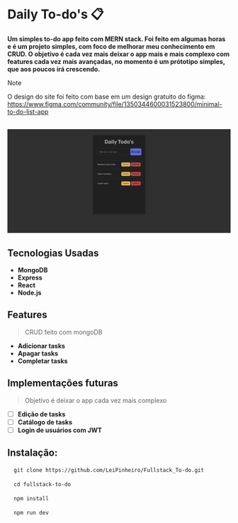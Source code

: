 # Daily To-do's 📋

**Um simples to-do app feito com MERN stack. Foi feito em algumas horas e é um projeto simples, com foco de melhorar meu conhecimento em CRUD. O objetivo é cada vez mais deixar o app mais e mais complexo com features cada vez mais avançadas, no momento é um prótotipo simples, que aos poucos irá crescendo.**
> [!NOTE]
> O design do site foi feito com base em um design gratuito do figma: https://www.figma.com/community/file/1350344600031523800/minimal-to-do-list-app
<br>
<img src='./src/assets/to-do-app.png'>

## Tecnologias Usadas
-  **MongoDB**
-  **Express**
-  **React**
-  **Node.js**
## Features
> CRUD feito com mongoDB
- **Adicionar tasks**
- **Apagar tasks**
- **Completar tasks**
## Implementações futuras
> Objetivo é deixar o app cada vez mais complexo
- [ ] **Edição de tasks**
- [ ] **Catálogo de tasks**
- [ ] **Login de usuários com JWT**
## Instalação:
````
  git clone https://github.com/LeiPinheiro/Fullstack_To-do.git

  cd fullstack-to-do

  npm install

  npm run dev
````
